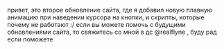 привет, это второе обновление сайта, где я добавил новую плавную анимацию при наведении курсора на кнопки, и скрипты, которые почему не работают :/
если вы можете помочь с будущими обновлениями сайта, то свяжитесь со мной в дс @realflyne , буду рад если поможете
